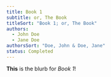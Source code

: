 ```yaml
---
title: Book 1
subtitle: or, The Book
titleSort: "Book 1; or, The Book"
authors:
  - John Doe
  - Jane Doe
authorsSort: "Doe, John & Doe, Jane"
status: Completed
---
```


**This** is the blurb for _Book 1_!
